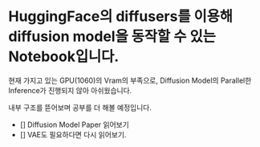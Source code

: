 # HuggingFace의 diffusers를 이용해 diffusion model을 동작할 수 있는 Notebook입니다.

현재 가지고 있는 GPU(1060)의 Vram의 부족으로, Diffusion Model의 Parallel한 Inference가 진행되지 않아 아쉬웠습니다.

내부 구조를 뜯어보며 공부를 더 해볼 예정입니다. 

- [] Diffusion Model Paper 읽어보기
- [] VAE도 필요하다면 다시 읽어보기.